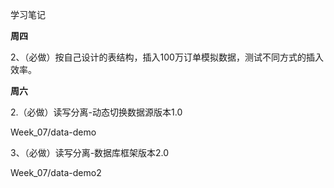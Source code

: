 学习笔记

**周四**


2、（必做）按自己设计的表结构，插入100万订单模拟数据，测试不同方式的插入效率。

**周六**

2.（必做）读写分离-动态切换数据源版本1.0

Week_07/data-demo

3、（必做）读写分离-数据库框架版本2.0

Week_07/data-demo2
